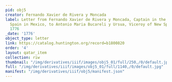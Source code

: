 ```yaml
---
pid: obj5
creator: Fernando Xavier de Rivera y Moncada
label: Letter from Fernando Xavier de Rivera y Moncada, Captain in the service of
  Spain in Mexico, to Antonio Maria Bucareli y Ursua, Viceroy of New Spain, May 25,
  1776
_date: '1776'
object_type: letter
link: https://catalog.huntington.org/record=b1800820
order: '4'
layout: qatar_item
collection: riw
thumbnail: "/img/derivatives/iiif/images/obj5_01/full/250,/0/default.jpg"
full: "/img/derivatives/iiif/images/obj5_01/full/1140,/0/default.jpg"
manifest: "/img/derivatives/iiif/obj5/manifest.json"
---
```

